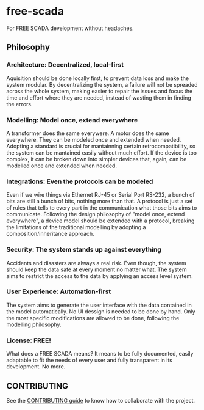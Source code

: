 # free-scada
For FREE SCADA development without headaches.

## Philosophy
### Architecture: Decentralized, local-first
Aquisition should be done locally first, to prevent data loss and make the system modular. By decentralizing the 
system, a failure will not be spreaded across the whole system, making easier to repair the issues and focus the 
time and effort where they are needed, instead of wasting them in finding the errors.

### Modelling: Model once, extend everywhere
A transformer does the same everywere. A motor does the same everywhere. They can be modeled once and extended when 
needed. Adopting a standard is crucial for mantainning certain retrocompatibility, so the system can be mantained 
easily without much effort. If the device is too complex, it can be broken down into simpler devices that, again, 
can be modelled once and extended when needed.

### Integrations: Even the protocols can be modeled
Even if we wire things via Ethernet RJ-45 or Serial Port RS-232, a bunch of bits are still a bunch of bits, nothing 
more than that. A protocol is just a set of rules that tells to every part in the communication what those bits aims 
to communicate. Following the design philosophy of "model once, extend everywhere", a device model should be extended 
with a protocol, breaking the limitations of the traditional modelling by adopting a composition/inheritance approach.

### Security: The system stands up against everything
Accidents and disasters are always a real risk. Even though, the system should keep the data safe at every moment 
no matter what. The system aims to restrict the access to the data by applying an access level system.

### User Experience: Automation-first
The system aims to generate the user interface with the data contained in the model automatically. No UI dessign is 
needed to be done by hand. Only the most specific modifications are allowed to be done, following the modelling 
philosophy.

### License: FREE!
What does a FREE SCADA means? It means to be fully documented, easily adaptable to fit the needs of every user and 
fully transparent in its development. No more.

## CONTRIBUTING
See the [CONTRIBUTING guide](./CONTRIBUTING.md) to know how to collaborate with the project.
